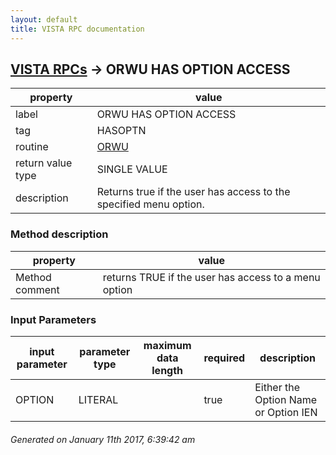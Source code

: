 ```yaml
---
layout: default
title: VISTA RPC documentation
---
```




## [VISTA RPCs](TableOfContent.md) &#8594; ORWU HAS OPTION ACCESS 

 property | value 
--- | --- 
 label | ORWU HAS OPTION ACCESS
 tag | HASOPTN
 routine | [ORWU](http://code.osehra.org/dox/Routine_ORWU_source.html)
 return value type | SINGLE VALUE
 description | Returns true if the user has access to the specified menu option.


### Method description

 property | value 
--- | --- 
 Method comment | returns TRUE if the user has access to a menu option

### Input Parameters

| input parameter | parameter type | maximum data length | required | description | 
| --- | --- | --- | --- | --- | 
| OPTION | LITERAL |  | true | Either the Option Name or Option IEN | 




 ###### Generated on January 11th 2017, 6:39:42 am